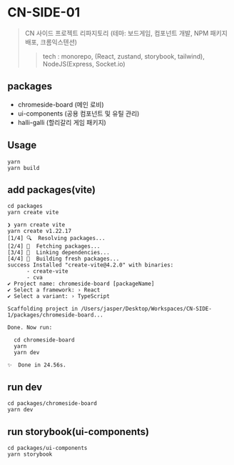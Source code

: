 # CN-SIDE-01

> CN 사이드 프로젝트 리파지토리 (테마: 보드게임, 컴포넌트 개발, NPM 패키지 배포, 크롬익스텐션)
>
> > tech : monorepo, (React, zustand, storybook, tailwind), NodeJS(Express, Socket.io)

## packages

- chromeside-board (메인 로비)
- ui-components (공용 컴포넌트 및 유틸 관리)
- halli-galli (할리갈리 게임 패키지)

## Usage

```
yarn
yarn build
```

## add packages(vite)

```
cd packages
yarn create vite

❯ yarn create vite
yarn create v1.22.17
[1/4] 🔍  Resolving packages...
[2/4] 🚚  Fetching packages...
[3/4] 🔗  Linking dependencies...
[4/4] 🔨  Building fresh packages...
success Installed "create-vite@4.2.0" with binaries:
      - create-vite
      - cva
✔ Project name: chromeside-board [packageName]
✔ Select a framework: › React
✔ Select a variant: › TypeScript

Scaffolding project in /Users/jasper/Desktop/Workspaces/CN-SIDE-1/packages/chromeside-board...

Done. Now run:

  cd chromeside-board
  yarn
  yarn dev

✨  Done in 24.56s.
```

## run dev

```
cd packages/chromeside-board
yarn dev
```

## run storybook(ui-components)

```
cd packages/ui-components
yarn storybook
```
